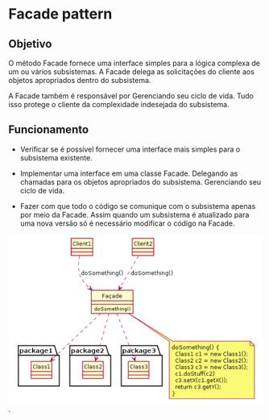 # Facade pattern

## Objetivo

O método Facade fornece uma interface simples para a lógica complexa de um ou vários subsistemas. A Facade delega as solicitações do cliente aos objetos apropriados dentro do subsistema.

A Facade também é responsável por Gerenciando seu ciclo de vida. Tudo isso protege o cliente da complexidade indesejada do subsistema.

## Funcionamento

- Verificar se é possível fornecer uma interface mais simples para o subsistema existente.

- Implementar uma interface em uma classe Facade. Delegando as chamadas para os objetos apropriados do subsistema. Gerenciando seu ciclo de vida.

- Fazer com que todo o código se comunique com o subsistema apenas por meio da Facade. Assim quando um subsistema é atualizado para uma nova versão só é necessário modificar o código na Facade.

![Facade UML](../../Imgs/facade-design-pattern.png "Facade UML").